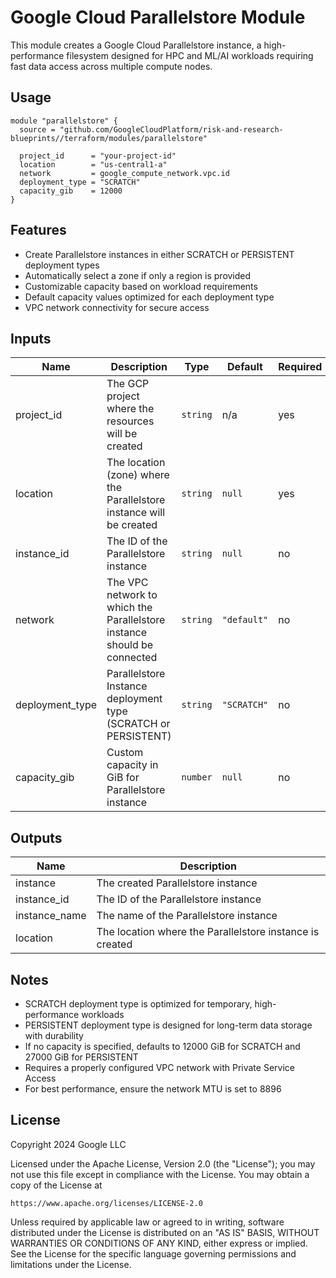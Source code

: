 # Google Cloud Parallelstore Module

This module creates a Google Cloud Parallelstore instance, a high-performance filesystem designed for HPC and ML/AI workloads requiring fast data access across multiple compute nodes.

## Usage

```hcl
module "parallelstore" {
  source = "github.com/GoogleCloudPlatform/risk-and-research-blueprints//terraform/modules/parallelstore"

  project_id      = "your-project-id"
  location        = "us-central1-a"
  network         = google_compute_network.vpc.id
  deployment_type = "SCRATCH"
  capacity_gib    = 12000
}
```

## Features

- Create Parallelstore instances in either SCRATCH or PERSISTENT deployment types
- Automatically select a zone if only a region is provided
- Customizable capacity based on workload requirements
- Default capacity values optimized for each deployment type
- VPC network connectivity for secure access

## Inputs

| Name | Description | Type | Default | Required |
|------|-------------|------|---------|----------|
| project_id | The GCP project where the resources will be created | `string` | n/a | yes |
| location | The location (zone) where the Parallelstore instance will be created | `string` | `null` | yes |
| instance_id | The ID of the Parallelstore instance | `string` | `null` | no |
| network | The VPC network to which the Parallelstore instance should be connected | `string` | `"default"` | no |
| deployment_type | Parallelstore Instance deployment type (SCRATCH or PERSISTENT) | `string` | `"SCRATCH"` | no |
| capacity_gib | Custom capacity in GiB for Parallelstore instance | `number` | `null` | no |

## Outputs

| Name | Description |
|------|-------------|
| instance | The created Parallelstore instance |
| instance_id | The ID of the Parallelstore instance |
| instance_name | The name of the Parallelstore instance |
| location | The location where the Parallelstore instance is created |

## Notes

- SCRATCH deployment type is optimized for temporary, high-performance workloads
- PERSISTENT deployment type is designed for long-term data storage with durability
- If no capacity is specified, defaults to 12000 GiB for SCRATCH and 27000 GiB for PERSISTENT
- Requires a properly configured VPC network with Private Service Access
- For best performance, ensure the network MTU is set to 8896

## License

Copyright 2024 Google LLC

Licensed under the Apache License, Version 2.0 (the "License");
you may not use this file except in compliance with the License.
You may obtain a copy of the License at

    https://www.apache.org/licenses/LICENSE-2.0

Unless required by applicable law or agreed to in writing, software
distributed under the License is distributed on an "AS IS" BASIS,
WITHOUT WARRANTIES OR CONDITIONS OF ANY KIND, either express or implied.
See the License for the specific language governing permissions and
limitations under the License.
